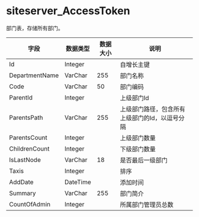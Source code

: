 # siteserver_AccessToken

部门表，存储所有部门。

字段 | 数据类型 | 数据大小 | 说明
------ | ------ | ------ | ------
Id | Integer | | 自增长主键
DepartmentName | VarChar | 255 | 部门名称
Code | VarChar | 50 | 部门编码
ParentId | Integer | | 上级部门Id
ParentsPath | VarChar | 255 | 上级部门路径，包含所有上级部门的Id，以逗号分隔
ParentsCount | Integer | | 上级部门数量
ChildrenCount | Integer | | 下级部门数量
IsLastNode | VarChar | 18 | 是否最后一级部门
Taxis | Integer | | 排序
AddDate | DateTime | | 添加时间
Summary | VarChar | 255 | 部门简介
CountOfAdmin | Integer | | 所属部门管理员总数